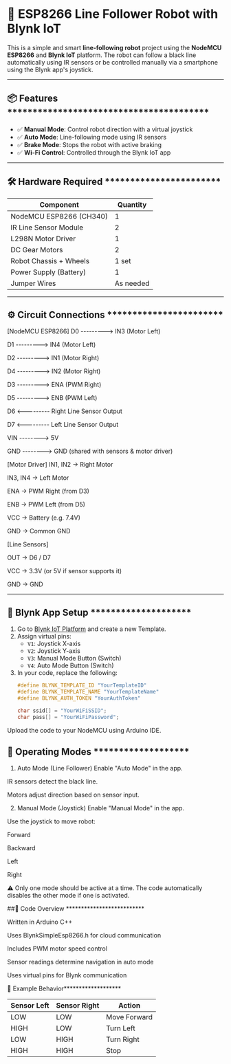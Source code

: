 # 🚗 ESP8266 Line Follower Robot with Blynk IoT

This is a simple and smart **line-following robot** project using the **NodeMCU ESP8266** and **Blynk IoT** platform. The robot can follow a black line automatically using IR sensors or be controlled manually via a smartphone using the Blynk app's joystick.

---

## 📦 Features ****************************************

- ✅ **Manual Mode**: Control robot direction with a virtual joystick
- ✅ **Auto Mode**: Line-following mode using IR sensors
- ✅ **Brake Mode**: Stops the robot with active braking
- ✅ **Wi-Fi Control**: Controlled through the Blynk IoT app

---

## 🛠️ Hardware Required ***********************

| Component                | Quantity |
|--------------------------|----------|
| NodeMCU ESP8266 (CH340)  | 1        |
| IR Line Sensor Module    | 2        |
| L298N Motor Driver       | 1        |
| DC Gear Motors           | 2        |
| Robot Chassis + Wheels   | 1 set    |
| Power Supply (Battery)   | 1        |
| Jumper Wires             | As needed |

---

## ⚙️ Circuit Connections ***********************

[NodeMCU ESP8266]
   D0 ---------> IN3 (Motor Left)
   
   D1 ---------> IN4 (Motor Left)
   
   D2 ---------> IN1 (Motor Right)
   
   D4 ---------> IN2 (Motor Right)
   
   D3 ---------> ENA (PWM Right)
   
   D5 ---------> ENB (PWM Left)
   
   D6 <--------- Right Line Sensor Output
   
   D7 <--------- Left Line Sensor Output
   
   VIN --------> 5V
   
   GND --------> GND (shared with sensors & motor driver)
   

[Motor Driver]
   IN1, IN2 -> Right Motor
   
   IN3, IN4 -> Left Motor
   
   ENA -> PWM Right (from D3)
   
   ENB -> PWM Left (from D5)
   
   VCC -> Battery (e.g. 7.4V)
   
   GND -> Common GND

[Line Sensors]

   OUT -> D6 / D7
   
   VCC -> 3.3V (or 5V if sensor supports it)
   
   GND -> GND
   


---

## 📲 Blynk App Setup ********************

1. Go to [Blynk IoT Platform](https://blynk.io/) and create a new Template.
2. Assign virtual pins:
   - `V1`: Joystick X-axis
   - `V2`: Joystick Y-axis
   - `V3`: Manual Mode Button (Switch)
   - `V4`: Auto Mode Button (Switch)
3. In your code, replace the following:
   ```cpp
   #define BLYNK_TEMPLATE_ID "YourTemplateID"
   #define BLYNK_TEMPLATE_NAME "YourTemplateName"
   #define BLYNK_AUTH_TOKEN "YourAuthToken"
   
   char ssid[] = "YourWiFiSSID";
   char pass[] = "YourWiFiPassword";
Upload the code to your NodeMCU using Arduino IDE.

## 🚦 Operating Modes *******************
1. Auto Mode (Line Follower)
Enable "Auto Mode" in the app.

IR sensors detect the black line.

Motors adjust direction based on sensor input.

2. Manual Mode (Joystick)
Enable "Manual Mode" in the app.

Use the joystick to move robot:

Forward

Backward

Left

Right

⚠️ Only one mode should be active at a time. The code automatically disables the other mode if one is activated.

##🧠 Code Overview  **************************

Written in Arduino C++

Uses BlynkSimpleEsp8266.h for cloud communication

Includes PWM motor speed control

Sensor readings determine navigation in auto mode

Uses virtual pins for Blynk communication

🧪 Example Behavior*******************

| Sensor Left | Sensor Right | Action       |
| ----------- | ------------ | ------------ |
| LOW         | LOW          | Move Forward |
| HIGH        | LOW          | Turn Left    |
| LOW         | HIGH         | Turn Right   |
| HIGH        | HIGH         | Stop         |
